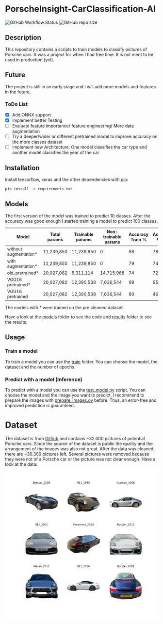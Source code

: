 # PorscheInsight-CarClassification-AI
![GitHub Workflow Status](https://img.shields.io/github/actions/workflow/status/Flippchen/PorscheInsight-CarClassification-AI/python.yaml?logoColor=blue&style=flat-square) ![GitHub repo size](https://img.shields.io/github/repo-size/Flippchen/PorscheInsight-CarClassification-AI?style=flat-square)
## Description
This repository contains a scripts to train models to classify pictures of Porsche cars.
It was a project for when I had free time. It is not ment to be used in production (yet).

## Future
The project is still in an early stage and I will add more models and features in the future.
### ToDo List
- [x] Add ONNX support
- [x] Implement better Testing
- [ ] Evaluate feature importance/ feature engineering/ More data augmentation
- [ ] Try a deeper/wider or different pretrained model to improve accuracy on the more classes dataset
- [ ] Implement new Architecture: One model classifies the car type and another model classifies the year of the car
## Installation
Install tensorflow, keras and the other dependencies with pip:
```bash
pip install -m requirements.txt
```
## Models
The first version of the model was trained to predict 10 classes. After the accuracy was good enough I started training a model to predict 100 classes.

| Model                 | Total params  | Trainable params  | Non-trainable params | Accuracy Train % | Accuracy Val % | Number of classes |
|-----------------------|---------------|-------------------|----------------------|------------------|----------------|-------------------|
| without augmentation* | 11,239,850    | 11,239,850        | 0                    | 98               | 78             | 10                |
| with augmentation*    | 11,239,850    | 11,239,850        | 0                    | 79               | 74             | 10                |
| old_pretrained*       | 20,027,082    | 5,311,114         | 14,715,968           | 74               | 72             | 10                |
| VGG16 pretrained*     | 20,027,082    | 12,390,538        | 7,636,544            | 99               | 95             | 10                |
| VGG16 pretrained      | 20,027,082    | 12,390,538        | 7,636,544            | 80               | 46             | 88                |

The models with * were trained on the pre cleaned dataset.

Have a look at the [models](models) folder to see the code and [results](models/few_classes/results) folder to see the results.

## Usage
### Train a model
To train a model you can use the [train](training) folder. You can choose the model, the dataset and the number of epochs.

### Predict with a model (Inference)
To predict with a model you can use the [test_model.py](testing/test_model.py) script. You can choose the model and the image you want to predict.
I recommend to prepare the images with [prepare_images.oy](testing/prepare_images.py) before. Thus, an error-free and improved prediction is guaranteed.

# Dataset
The dataset is from [Github](https://github.com/Flippchen/porsche-pictures) and contains ~32.000 pictures of potential Porsche cars.
Since the source of the dataset is public the quality and the arrangement of the images was also not great.
After the data was cleaned, there are ~30.300 pictures left. Several pictures were removed because they were not of a Porsche car or the picture was not clear enough.
Have a look at the data:
![Sample images](models/few_classes/results/sample_images.png "Sample images") 

